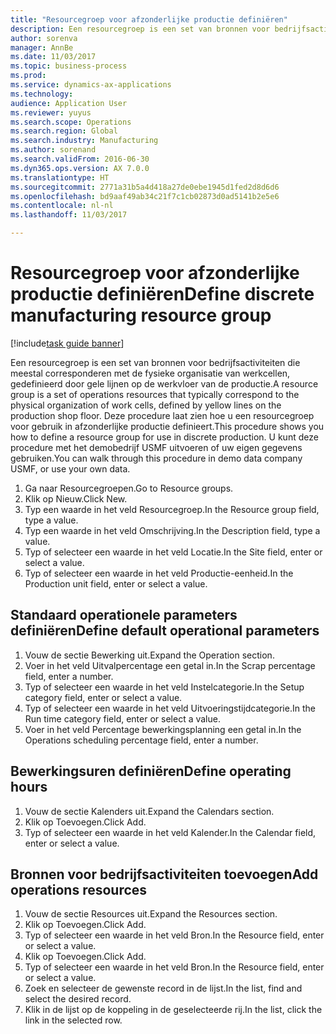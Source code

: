 ```yaml
--- 
title: "Resourcegroep voor afzonderlijke productie definiëren"
description: Een resourcegroep is een set van bronnen voor bedrijfsactiviteiten die meestal corresponderen met de fysieke organisatie van werkcellen, gedefinieerd door gele lijnen op de werkvloer van de productie.
author: sorenva
manager: AnnBe
ms.date: 11/03/2017
ms.topic: business-process
ms.prod: 
ms.service: dynamics-ax-applications
ms.technology: 
audience: Application User
ms.reviewer: yuyus
ms.search.scope: Operations
ms.search.region: Global
ms.search.industry: Manufacturing
ms.author: sorenand
ms.search.validFrom: 2016-06-30
ms.dyn365.ops.version: AX 7.0.0
ms.translationtype: HT
ms.sourcegitcommit: 2771a31b5a4d418a27de0ebe1945d1fed2d8d6d6
ms.openlocfilehash: bd9aaf49ab34c21f7c1cb02873d0ad5141b2e5e6
ms.contentlocale: nl-nl
ms.lasthandoff: 11/03/2017

---
```

# <a name="define-discrete-manufacturing-resource-group"></a><span data-ttu-id="fed60-103">Resourcegroep voor afzonderlijke productie definiëren</span><span class="sxs-lookup"><span data-stu-id="fed60-103">Define discrete manufacturing resource group</span></span>

[!include[task guide banner](../../includes/task-guide-banner.md)]

<span data-ttu-id="fed60-104">Een resourcegroep is een set van bronnen voor bedrijfsactiviteiten die meestal corresponderen met de fysieke organisatie van werkcellen, gedefinieerd door gele lijnen op de werkvloer van de productie.</span><span class="sxs-lookup"><span data-stu-id="fed60-104">A resource group is a set of operations resources that typically correspond to the physical organization of work cells, defined by yellow lines on the production shop floor.</span></span> <span data-ttu-id="fed60-105">Deze procedure laat zien hoe u een resourcegroep voor gebruik in afzonderlijke productie definieert.</span><span class="sxs-lookup"><span data-stu-id="fed60-105">This procedure shows you how to define a resource group for use in discrete production.</span></span> <span data-ttu-id="fed60-106">U kunt deze procedure met het demobedrijf USMF uitvoeren of uw eigen gegevens gebruiken.</span><span class="sxs-lookup"><span data-stu-id="fed60-106">You can walk through this procedure in demo data company USMF, or use your own data.</span></span>

1. <span data-ttu-id="fed60-107">Ga naar Resourcegroepen.</span><span class="sxs-lookup"><span data-stu-id="fed60-107">Go to Resource groups.</span></span>
2. <span data-ttu-id="fed60-108">Klik op Nieuw.</span><span class="sxs-lookup"><span data-stu-id="fed60-108">Click New.</span></span>
3. <span data-ttu-id="fed60-109">Typ een waarde in het veld Resourcegroep.</span><span class="sxs-lookup"><span data-stu-id="fed60-109">In the Resource group field, type a value.</span></span>
4. <span data-ttu-id="fed60-110">Typ een waarde in het veld Omschrijving.</span><span class="sxs-lookup"><span data-stu-id="fed60-110">In the Description field, type a value.</span></span>
5. <span data-ttu-id="fed60-111">Typ of selecteer een waarde in het veld Locatie.</span><span class="sxs-lookup"><span data-stu-id="fed60-111">In the Site field, enter or select a value.</span></span>
6. <span data-ttu-id="fed60-112">Typ of selecteer een waarde in het veld Productie-eenheid.</span><span class="sxs-lookup"><span data-stu-id="fed60-112">In the Production unit field, enter or select a value.</span></span>

## <a name="define-default-operational-parameters"></a><span data-ttu-id="fed60-113">Standaard operationele parameters definiëren</span><span class="sxs-lookup"><span data-stu-id="fed60-113">Define default operational parameters</span></span>
1. <span data-ttu-id="fed60-114">Vouw de sectie Bewerking uit.</span><span class="sxs-lookup"><span data-stu-id="fed60-114">Expand the Operation section.</span></span>
2. <span data-ttu-id="fed60-115">Voer in het veld Uitvalpercentage een getal in.</span><span class="sxs-lookup"><span data-stu-id="fed60-115">In the Scrap percentage field, enter a number.</span></span>
3. <span data-ttu-id="fed60-116">Typ of selecteer een waarde in het veld Instelcategorie.</span><span class="sxs-lookup"><span data-stu-id="fed60-116">In the Setup category field, enter or select a value.</span></span>
4. <span data-ttu-id="fed60-117">Typ of selecteer een waarde in het veld Uitvoeringstijdcategorie.</span><span class="sxs-lookup"><span data-stu-id="fed60-117">In the Run time category field, enter or select a value.</span></span>
5. <span data-ttu-id="fed60-118">Voer in het veld Percentage bewerkingsplanning een getal in.</span><span class="sxs-lookup"><span data-stu-id="fed60-118">In the Operations scheduling percentage field, enter a number.</span></span>

## <a name="define-operating-hours"></a><span data-ttu-id="fed60-119">Bewerkingsuren definiëren</span><span class="sxs-lookup"><span data-stu-id="fed60-119">Define operating hours</span></span>
1. <span data-ttu-id="fed60-120">Vouw de sectie Kalenders uit.</span><span class="sxs-lookup"><span data-stu-id="fed60-120">Expand the Calendars section.</span></span>
2. <span data-ttu-id="fed60-121">Klik op Toevoegen.</span><span class="sxs-lookup"><span data-stu-id="fed60-121">Click Add.</span></span>
3. <span data-ttu-id="fed60-122">Typ of selecteer een waarde in het veld Kalender.</span><span class="sxs-lookup"><span data-stu-id="fed60-122">In the Calendar field, enter or select a value.</span></span>

## <a name="add-operations-resources"></a><span data-ttu-id="fed60-123">Bronnen voor bedrijfsactiviteiten toevoegen</span><span class="sxs-lookup"><span data-stu-id="fed60-123">Add operations resources</span></span>
1. <span data-ttu-id="fed60-124">Vouw de sectie Resources uit.</span><span class="sxs-lookup"><span data-stu-id="fed60-124">Expand the Resources section.</span></span>
2. <span data-ttu-id="fed60-125">Klik op Toevoegen.</span><span class="sxs-lookup"><span data-stu-id="fed60-125">Click Add.</span></span>
3. <span data-ttu-id="fed60-126">Typ of selecteer een waarde in het veld Bron.</span><span class="sxs-lookup"><span data-stu-id="fed60-126">In the Resource field, enter or select a value.</span></span>
4. <span data-ttu-id="fed60-127">Klik op Toevoegen.</span><span class="sxs-lookup"><span data-stu-id="fed60-127">Click Add.</span></span>
5. <span data-ttu-id="fed60-128">Typ of selecteer een waarde in het veld Bron.</span><span class="sxs-lookup"><span data-stu-id="fed60-128">In the Resource field, enter or select a value.</span></span>
6. <span data-ttu-id="fed60-129">Zoek en selecteer de gewenste record in de lijst.</span><span class="sxs-lookup"><span data-stu-id="fed60-129">In the list, find and select the desired record.</span></span>
7. <span data-ttu-id="fed60-130">Klik in de lijst op de koppeling in de geselecteerde rij.</span><span class="sxs-lookup"><span data-stu-id="fed60-130">In the list, click the link in the selected row.</span></span>


